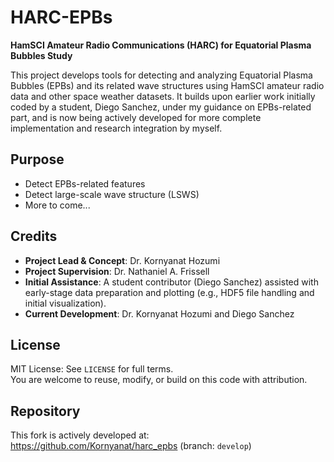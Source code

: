 # HARC-EPBs

**HamSCI Amateur Radio Communications (HARC) for Equatorial Plasma Bubbles Study**

This project develops tools for detecting and analyzing Equatorial Plasma Bubbles (EPBs) and its related wave structures using HamSCI amateur radio data and other space weather datasets. It builds upon earlier work initially coded by a student, Diego Sanchez, under my guidance on EPBs-related part, and is now being actively developed for more complete implementation and research integration by myself.

## Purpose

- Detect EPBs-related features
- Detect large-scale wave structure (LSWS)
- More to come...

## Credits

- **Project Lead & Concept**: Dr. Kornyanat Hozumi
- **Project Supervision**: Dr. Nathaniel A. Frissell
- **Initial Assistance**: A student contributor (Diego Sanchez) assisted with early-stage data preparation and plotting (e.g., HDF5 file handling and initial visualization).  
- **Current Development**: Dr. Kornyanat Hozumi and Diego Sanchez

## License

MIT License: See `LICENSE` for full terms.  
You are welcome to reuse, modify, or build on this code with attribution.

## Repository

This fork is actively developed at:  
https://github.com/Kornyanat/harc_epbs (branch: `develop`)



